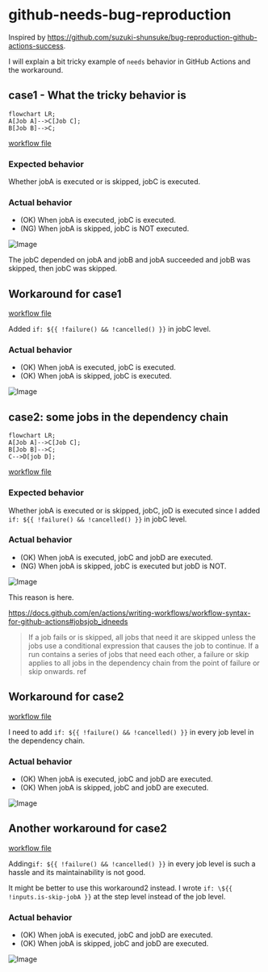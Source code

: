 # github-needs-bug-reproduction
Inspired by https://github.com/suzuki-shunsuke/bug-reproduction-github-actions-success.

I will explain a bit tricky example of `needs` behavior in GitHub Actions and the workaround.

## case1 - What the tricky behavior is

```mermaid
flowchart LR;
A[Job A]-->C[Job C];
B[Job B]-->C;
```

[workflow file](.github/workflows/case1_with_one_dependency.yml)

### Expected behavior
Whether jobA is executed or is skipped, jobC is executed.

### Actual behavior
- (OK) When jobA is executed, jobC is executed.
- (NG) When jobA is skipped, jobC is NOT executed.

![Image](https://github.com/user-attachments/assets/47fe2c2b-ebe1-4a3b-a117-01b1f3b624bf)

The jobC depended on jobA and jobB and jobA succeeded and jobB was skipped, then jobC was skipped.

## Workaround for case1
[workflow file](.github/workflows/case1_workaround.yml)

Added `if: ${{ !failure() && !cancelled() }}` in jobC level.

### Actual behavior
- (OK) When jobA is executed, jobC is executed.
- (OK) When jobA is skipped, jobC is executed.

![Image](https://github.com/user-attachments/assets/40cb5113-59cd-4f1d-9180-bee25978cb54)

## case2: some jobs in the dependency chain

```mermaid
flowchart LR;
A[Job A]-->C[Job C];
B[Job B]-->C;
C-->D[job D];
```

[workflow file](.github/workflows/case2_with_some_dependencies.yml)

### Expected behavior
Whether jobA is executed or is skipped, jobC, joD is executed since I added `if: ${{ !failure() && !cancelled() }}` in jobC level.

### Actual behavior
- (OK) When jobA is executed, jobC and jobD are executed.
- (NG) When jobA is skipped, jobC is executed but jobD is NOT.

![Image](https://github.com/user-attachments/assets/109eb02a-0b20-4939-8feb-b2d35b386e3c)

This reason is here.

https://docs.github.com/en/actions/writing-workflows/workflow-syntax-for-github-actions#jobsjob_idneeds
>  If a job fails or is skipped, all jobs that need it are skipped unless the jobs use a conditional expression that causes the job to continue. If a run contains a series of jobs that need each other, a failure or skip applies to all jobs in the dependency chain from the point of failure or skip onwards. ref


## Workaround for case2
[workflow file](.github/workflows/case2_workaround1.yml)

I need to add `if: ${{ !failure() && !cancelled() }}` in every job level in the dependency chain.

### Actual behavior
- (OK) When jobA is executed, jobC and jobD are executed.
- (OK) When jobA is skipped, jobC and jobD are executed.

![Image](https://github.com/user-attachments/assets/88000808-01f1-4f1a-a223-48e7dfa489bb)

## Another workaround for case2
[workflow file](.github/workflows/case2_workaround2.yml)

Adding`if: ${{ !failure() && !cancelled() }}` in every job level is such a hassle and its maintainability is not good.

It might be better to use this workaround2 instead.
I wrote `if: \${{ !inputs.is-skip-jobA }}` at the step level instead of the job level.

### Actual behavior
- (OK) When jobA is executed, jobC and jobD are executed.
- (OK) When jobA is skipped, jobC and jobD are executed.

![Image](https://github.com/user-attachments/assets/134788c6-6213-43c2-aff9-4248e2118348)
